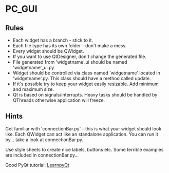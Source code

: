 # PC_GUI

## Rules
   
   - Each widget has a branch - stick to it.
   - Each file type has its own folder - don't make a mess.
   - Every widget should be QWidget. 
   - If you want to use QtDesigner, don't change the generated file.
   - File generated from 'widgetname'.ui should be named 'widgetname'_ui.py 
   - Widget should be controlled via class named 'widgetname' located in 'widgetname'.py. This class should have a method called update. 
   - If it's possible try to keep your widget easily resizable. Add minimum and maximum size.
   - Qt is based on signals/interrupts. Heavy tasks should be handled by QThreads otherwise application will freeze. 

## Hints
Get familiar with 'connectionBar.py' - this is what your widget should look like. Each QWidget can act like an standalone application. You can run it by... take a look at connectionBar.py.

Use style sheets to create nice labels, buttons etc. Some terrible examples are included in connectionBar.py... 



Good PyQt tutorial: [LearnpyQt](https://www.learnpyqt.com/ "LearnpyQt") 
